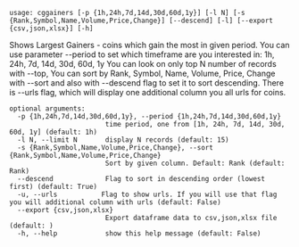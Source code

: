 ```
usage: cggainers [-p {1h,24h,7d,14d,30d,60d,1y}] [-l N] [-s {Rank,Symbol,Name,Volume,Price,Change}] [--descend] [-l] [--export {csv,json,xlsx}] [-h]
```

Shows Largest Gainers - coins which gain the most in given period. You can use parameter --period to set which timeframe are you interested in: 1h,
24h, 7d, 14d, 30d, 60d, 1y You can look on only top N number of records with --top, You can sort by Rank, Symbol, Name, Volume, Price, Change with
--sort and also with --descend flag to set it to sort descending. There is --urls flag, which will display one additional column you all urls for
coins.

```
optional arguments:
  -p {1h,24h,7d,14d,30d,60d,1y}, --period {1h,24h,7d,14d,30d,60d,1y}
                        time period, one from [1h, 24h, 7d, 14d, 30d, 60d, 1y] (default: 1h)
  -l N, --limit N       display N records (default: 15)
  -s {Rank,Symbol,Name,Volume,Price,Change}, --sort {Rank,Symbol,Name,Volume,Price,Change}
                        Sort by given column. Default: Rank (default: Rank)
  --descend             Flag to sort in descending order (lowest first) (default: True)
  -u, --urls           Flag to show urls. If you will use that flag you will additional column with urls (default: False)
  --export {csv,json,xlsx}
                        Export dataframe data to csv,json,xlsx file (default: )
  -h, --help            show this help message (default: False)
```
